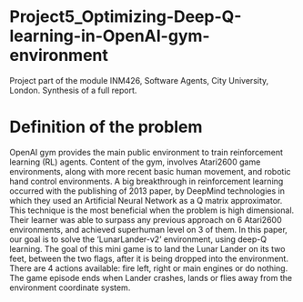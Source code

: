 # Project5_Optimizing-Deep-Q-learning-in-OpenAI-gym-environment

Project part of the module INM426, Software Agents, City University, London. Synthesis of a full report.

# Definition of the problem 

OpenAI gym provides the main public environment to train reinforcement learning (RL) agents. Content of the gym, involves Atari2600 game environments, along with more recent basic human movement, and robotic hand control environments. A big breakthrough in reinforcement learning occurred with the publishing of 2013 paper, 
by DeepMind technologies in which they used an Artificial Neural Network as a Q matrix approximator. 
This technique is the most beneficial when the problem is high dimensional. 
Their learner was able to surpass any previous approach on 6 Atari2600 environments, and achieved superhuman level on 3 of them.
In this paper, our goal is to solve the ‘LunarLander-v2’ environment, using deep-Q learning. 
The goal of this mini game is to land the Lunar Lander on its two feet, between the two flags, after it is being dropped into the environment. 
There are 4 actions available: fire left, right or main engines or do nothing. 
The game episode ends when Lander crashes, lands or flies away from the environment coordinate system.



